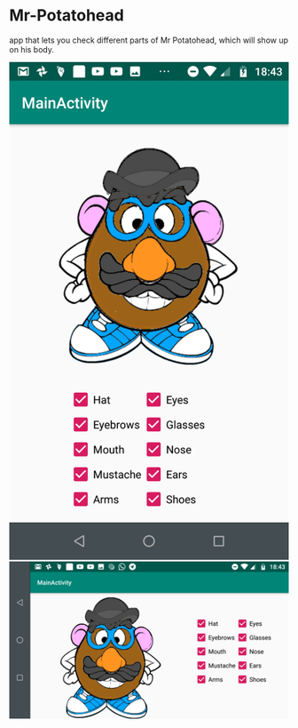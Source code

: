 # Mr-Potatohead
app that lets you check different parts of Mr Potatohead, which will show up on his body.

![alt text](https://raw.githubusercontent.com/juliaschaap21/Mr-Potatohead/master/Screenshot_20181102-184328.png)
![alt text](https://raw.githubusercontent.com/juliaschaap21/Mr-Potatohead/master/Screenshot_20181102-184323.png)


